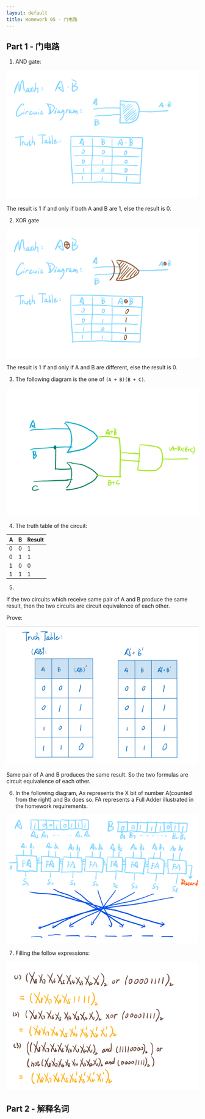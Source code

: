 ```yaml
---
layout: default
title: Homework 05 - 门电路
---
```


## Part 1 - 门电路

1. AND gate:

![AND gate representation](images/homework/05-and-representation.png)

The result is 1 if and only if both A and B are 1, else the result is 0.

2. XOR gate

![XOR gate representation](images/homework/05-xor-representation.png)

The result is 1 if and only if A and B are different, else the result is 0.

3. The following diagram is the one of `(A + B)(B + C)`.

![Circuit diagram for (A + B)(B + C)](images/homework/05-diagram-of-a_plus_b-multiply-b_plus_c.png)

4. The truth table of the circuit:

A  | B   | Result
:--|:----|:-------
0  | 0   | 1
0  | 1   | 1
1  | 0   | 0
1  | 1   | 1

5. 
If the two circuits which receive same pair of A and B produce the same result, then the two circuits are circuit equivalence of each other.

Prove:

![Truth table for (AB)' = A' + B'](images/homework/05-circuit-equivalence.png)

Same pair of A and B produces the same result. So the two formulas are circuit equivalence of each other.

6. In the following diagram, Ax represents the X bit of number A(counted from the right) and Bx does so. FA represents a Full Adder illustrated in the homework requirements.

![Diagram for 8 bit full adder](images/homework/05-8-bit-full-adder.png)

7. Filling the follow expressions:

![Expressions that could modify bit pattern](images/homework/05-modify-bit-pattern.png)

## Part 2 - 解释名词